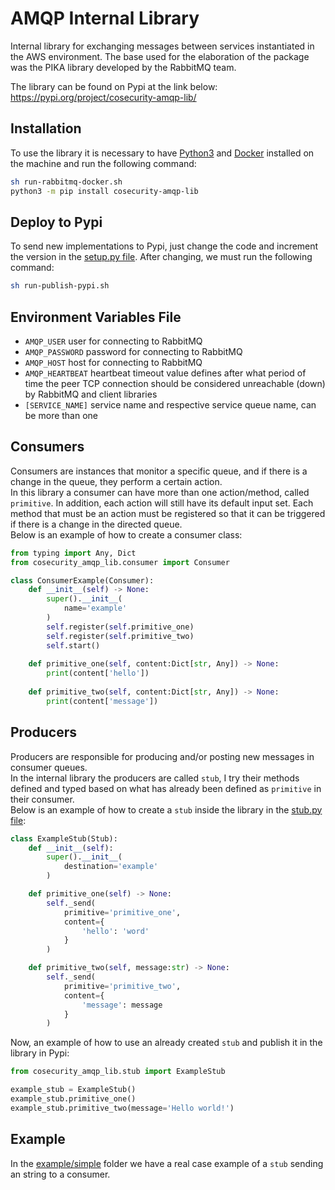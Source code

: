 # AMQP Internal Library
Internal library for exchanging messages between services instantiated in the AWS environment. 
The base used for the elaboration of the package was the PIKA library developed by the RabbitMQ team.

The library can be found on Pypi at the link below: https://pypi.org/project/cosecurity-amqp-lib/

## Installation
To use the library it is necessary to have [Python3](https://www.python.org/downloads/) and [Docker](https://www.docker.com/products/docker-desktop/)
installed on the machine and run the following command:
```bash
sh run-rabbitmq-docker.sh
python3 -m pip install cosecurity-amqp-lib
```

## Deploy to Pypi
To send new implementations to Pypi, just change the code and increment the version in the [setup.py file](https://github.com/CoSecurity/amqp-internal-library/blob/main/setup.py#L8).
After changing, we must run the following command:
```bash
sh run-publish-pypi.sh
```

## Environment Variables File
- `AMQP_USER` user for connecting to RabbitMQ
- `AMQP_PASSWORD` password for connecting to RabbitMQ
- `AMQP_HOST` host for connecting to RabbitMQ
- `AMQP_HEARTBEAT` heartbeat timeout value defines after what period of time the peer TCP connection should be considered unreachable (down) by RabbitMQ and client libraries
- `[SERVICE_NAME]` service name and respective service queue name, can be more than one 

## Consumers 
Consumers are instances that monitor a specific queue, and if there is a change in the queue, they perform a certain action.<br>
In this library a consumer can have more than one action/method, called `primitive`. In addition, each action will still have its default input set.
Each method that must be an action must be registered so that it can be triggered if there is a change in the directed queue.<br>
Below is an example of how to create a consumer class:
```python
from typing import Any, Dict
from cosecurity_amqp_lib.consumer import Consumer

class ConsumerExample(Consumer):
    def __init__(self) -> None:
        super().__init__(
            name='example'
        )
        self.register(self.primitive_one)
        self.register(self.primitive_two)
        self.start()
    
    def primitive_one(self, content:Dict[str, Any]) -> None:
        print(content['hello'])
    
    def primitive_two(self, content:Dict[str, Any]) -> None:
        print(content['message'])
```

## Producers
Producers are responsible for producing and/or posting new messages in consumer queues. <br>
In the internal library the producers are called `stub`, I try their methods defined and typed based on what has already been defined as `primitive` in their consumer.<br>
Below is an example of how to create a `stub` inside the library in the [stub.py file](https://github.com/CoSecurity/amqp-internal-library/blob/main/cosecurity_amqp_lib/stub.py):
```python
class ExampleStub(Stub):
    def __init__(self):
        super().__init__(
            destination='example'
        )

    def primitive_one(self) -> None:
        self._send(
            primitive='primitive_one',  
            content={
                'hello': 'word'
            }
        )

    def primitive_two(self, message:str) -> None:
        self._send(
            primitive='primitive_two',  
            content={
                'message': message
            }
        )
```
Now, an example of how to use an already created `stub` and publish it in the library in Pypi:
```python
from cosecurity_amqp_lib.stub import ExampleStub

example_stub = ExampleStub()
example_stub.primitive_one()
example_stub.primitive_two(message='Hello world!')
```
## Example
In the [example/simple](https://github.com/CoSecurity/amqp-internal-library/tree/main/example/simple) 
folder we have a real case example of a `stub` sending an string to a consumer.
